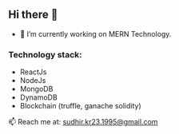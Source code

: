 ## Hi there 👋


- 🔭 I’m currently working on MERN Technology.
### Technology stack:
- ReactJs
- NodeJs
- MongoDB
- DynamoDB
- Blockchain (truffle, ganache solidity)

📫 Reach me at: sudhir.kr23.1995@gmail.com

